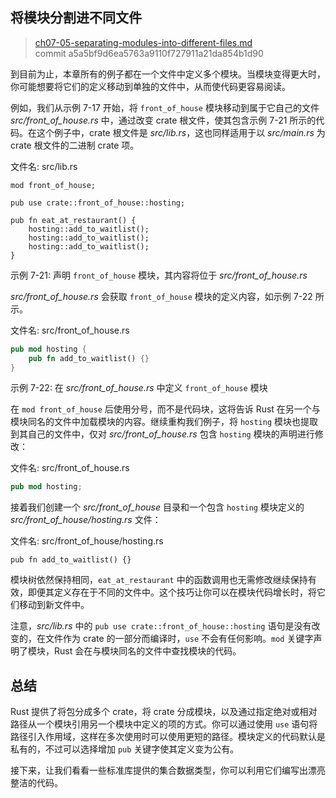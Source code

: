 ## 将模块分割进不同文件

> [ch07-05-separating-modules-into-different-files.md](https://github.com/rust-lang/book/blob/master/src/ch07-05-separating-modules-into-different-files.md)
> <br>
> commit a5a5bf9d6ea5763a9110f727911a21da854b1d90

到目前为止，本章所有的例子都在一个文件中定义多个模块。当模块变得更大时，你可能想要将它们的定义移动到单独的文件中，从而使代码更容易阅读。

例如，我们从示例 7-17 开始，将 `front_of_house` 模块移动到属于它自己的文件 *src/front_of_house.rs* 中，通过改变 crate 根文件，使其包含示例 7-21 所示的代码。在这个例子中，crate 根文件是 *src/lib.rs*，这也同样适用于以 *src/main.rs* 为 crate 根文件的二进制 crate 项。

<span class="filename">文件名: src/lib.rs</span>

```rust,ignore
mod front_of_house;

pub use crate::front_of_house::hosting;

pub fn eat_at_restaurant() {
    hosting::add_to_waitlist();
    hosting::add_to_waitlist();
    hosting::add_to_waitlist();
}
```

<span class="caption">示例 7-21: 声明 `front_of_house` 模块，其内容将位于 *src/front_of_house.rs*</span>

*src/front_of_house.rs* 会获取 `front_of_house` 模块的定义内容，如示例 7-22 所示。

<span class="filename">文件名: src/front_of_house.rs</span>

```rust
pub mod hosting {
    pub fn add_to_waitlist() {}
}
```

<span class="caption">示例 7-22: 在 *src/front_of_house.rs* 中定义 `front_of_house`
模块</span>

在 `mod front_of_house` 后使用分号，而不是代码块，这将告诉 Rust 在另一个与模块同名的文件中加载模块的内容。继续重构我们例子，将 `hosting` 模块也提取到其自己的文件中，仅对 *src/front_of_house.rs* 包含 `hosting` 模块的声明进行修改：

<span class="filename">文件名: src/front_of_house.rs</span>

```rust
pub mod hosting;
```

接着我们创建一个 *src/front_of_house* 目录和一个包含 `hosting` 模块定义的 *src/front_of_house/hosting.rs* 文件：

<span class="filename">文件名: src/front_of_house/hosting.rs</span>

```
pub fn add_to_waitlist() {}
```

模块树依然保持相同，`eat_at_restaurant` 中的函数调用也无需修改继续保持有效，即便其定义存在于不同的文件中。这个技巧让你可以在模块代码增长时，将它们移动到新文件中。

注意，*src/lib.rs* 中的 `pub use crate::front_of_house::hosting` 语句是没有改变的，在文件作为 crate 的一部分而编译时，`use` 不会有任何影响。`mod` 关键字声明了模块，Rust 会在与模块同名的文件中查找模块的代码。

## 总结

Rust 提供了将包分成多个 crate，将 crate 分成模块，以及通过指定绝对或相对路径从一个模块引用另一个模块中定义的项的方式。你可以通过使用 `use` 语句将路径引入作用域，这样在多次使用时可以使用更短的路径。模块定义的代码默认是私有的，不过可以选择增加 `pub` 关键字使其定义变为公有。

接下来，让我们看看一些标准库提供的集合数据类型，你可以利用它们编写出漂亮整洁的代码。

